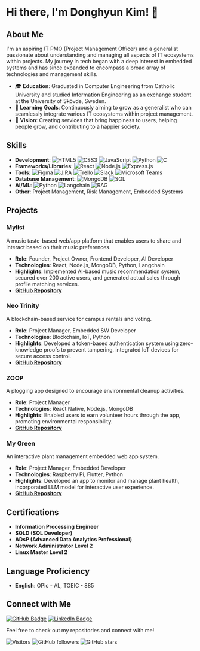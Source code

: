 # Hi there, I'm Donghyun Kim! 👋

## About Me
I'm an aspiring IT PMO (Project Management Officer) and a generalist passionate about understanding and managing all aspects of IT ecosystems within projects. My journey in tech began with a deep interest in embedded systems and has since expanded to encompass a broad array of technologies and management skills.

- 🎓 **Education**: Graduated in Computer Engineering from Catholic University and studied Information Engineering as an exchange student at the University of Skövde, Sweden.
- 🌱 **Learning Goals**: Continuously aiming to grow as a generalist who can seamlessly integrate various IT ecosystems within project management.
- 💼 **Vision**: Creating services that bring happiness to users, helping people grow, and contributing to a happier society.

## Skills

- **Development**: ![HTML5](https://img.shields.io/badge/HTML5-E34F26?style=flat-square&logo=html5&logoColor=white) ![CSS3](https://img.shields.io/badge/CSS3-1572B6?style=flat-square&logo=css3&logoColor=white) ![JavaScript](https://img.shields.io/badge/JavaScript-F7DF1E?style=flat-square&logo=javascript&logoColor=black) ![Python](https://img.shields.io/badge/Python-3776AB?style=flat-square&logo=python&logoColor=white) ![C](https://img.shields.io/badge/C-00599C?style=flat-square&logo=c&logoColor=white)
- **Frameworks/Libraries**: ![React](https://img.shields.io/badge/React-20232A?style=flat-square&logo=react&logoColor=61DAFB) ![Node.js](https://img.shields.io/badge/Node.js-339933?style=flat-square&logo=nodedotjs&logoColor=white) ![Express.js](https://img.shields.io/badge/Express.js-000000?style=flat-square&logo=express&logoColor=white)
- **Tools**: ![Figma](https://img.shields.io/badge/Figma-F24E1E?style=flat-square&logo=figma&logoColor=white) ![JIRA](https://img.shields.io/badge/JIRA-0052CC?style=flat-square&logo=jira&logoColor=white) ![Trello](https://img.shields.io/badge/Trello-0079FF?style=flat-square&logo=trello&logoColor=white) ![Slack](https://img.shields.io/badge/Slack-4A154B?style=flat-square&logo=slack&logoColor=white) ![Microsoft Teams](https://img.shields.io/badge/Microsoft_Teams-6264A7?style=flat-square&logo=microsoft-teams&logoColor=white)
- **Database Management**: ![MongoDB](https://img.shields.io/badge/MongoDB-4EA94B?style=flat-square&logo=mongodb&logoColor=white) ![SQL](https://img.shields.io/badge/SQL-000000?style=flat-square&logo=sql&logoColor=white)
- **AI/ML**: ![Python](https://img.shields.io/badge/Python-3776AB?style=flat-square&logo=python&logoColor=white) ![Langchain](https://img.shields.io/badge/Langchain-FF0000?style=flat-square&logo=python&logoColor=white) ![RAG](https://img.shields.io/badge/RAG-008080?style=flat-square&logo=python&logoColor=white)
- **Other**: Project Management, Risk Management, Embedded Systems

## Projects

### Mylist
A music taste-based web/app platform that enables users to share and interact based on their music preferences.
- **Role**: Founder, Project Owner, Frontend Developer, AI Developer
- **Technologies**: React, Node.js, MongoDB, Python, Langchain
- **Highlights**: Implemented AI-based music recommendation system, secured over 200 active users, and generated actual sales through profile matching services.
- **[GitHub Repository](https://github.com/freecoderer/mylist)**

### Neo Trinity
A blockchain-based service for campus rentals and voting.
- **Role**: Project Manager, Embedded SW Developer
- **Technologies**: Blockchain, IoT, Python
- **Highlights**: Developed a token-based authentication system using zero-knowledge proofs to prevent tampering, integrated IoT devices for secure access control.
- **[GitHub Repository](https://github.com/freecoderer/neotrinity)**

### ZOOP
A plogging app designed to encourage environmental cleanup activities.
- **Role**: Project Manager
- **Technologies**: React Native, Node.js, MongoDB
- **Highlights**: Enabled users to earn volunteer hours through the app, promoting environmental responsibility.
- **[GitHub Repository](https://github.com/freecoderer/zoop)**

### My Green
An interactive plant management embedded web app system.
- **Role**: Project Manager, Embedded Developer
- **Technologies**: Raspberry Pi, Flutter, Python
- **Highlights**: Developed an app to monitor and manage plant health, incorporated LLM model for interactive user experience.
- **[GitHub Repository](https://github.com/freecoderer/mygreen)**

## Certifications

- **Information Processing Engineer**
- **SQLD (SQL Developer)**
- **ADsP (Advanced Data Analytics Professional)**
- **Network Administrator Level 2**
- **Linux Master Level 2**

## Language Proficiency

- **English**: OPIc - AL, TOEIC - 885

## Connect with Me

[![GitHub Badge](https://img.shields.io/badge/-freecoderer-181717?style=flat-square&logo=github&logoColor=white&link=https://github.com/freecoderer)](https://github.com/freecoderer)
[![LinkedIn Badge](https://img.shields.io/badge/-Donghyun%20Kim-blue?style=flat-square&logo=Linkedin&logoColor=white&link=https://www.linkedin.com/in/kdh1999dev)](https://www.linkedin.com/in/kdh1999dev)

Feel free to check out my repositories and connect with me!

![Visitors](https://visitor-badge.glitch.me/badge?page_id=freecoderer.freecoderer)
![GitHub followers](https://img.shields.io/github/followers/freecoderer?label=Follow&style=social)
![GitHub stars](https://img.shields.io/github/stars/freecoderer?style=social)
